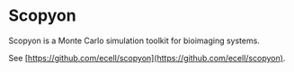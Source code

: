 # Scopyon

Scopyon is a Monte Carlo simulation toolkit for bioimaging systems.

See [https://github.com/ecell/scopyon](https://github.com/ecell/scopyon).
